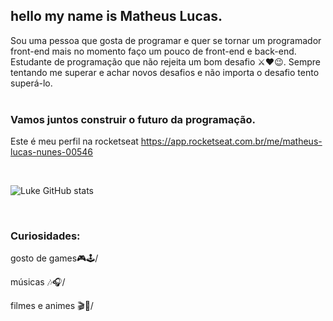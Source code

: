 ## hello my name is Matheus Lucas.

Sou uma pessoa que gosta de programar e quer se tornar 
um programador front-end 
mais no momento faço um pouco de front-end e back-end.
<br/>
Estudante de programação que não rejeita um bom desafio ⚔❤😉.
Sempre tentando me superar e achar novos desafios e não importa o desafio 
tento superá-lo.
<br/><br/>
### Vamos juntos construir o futuro da programação.

Este é meu perfil na rocketseat https://app.rocketseat.com.br/me/matheus-lucas-nunes-00546



<br/>

 ![Luke GitHub stats](https://github-readme-stats.vercel.app/api?username=Lukeofwar)

<br/>

### Curiosidades:

gosto de games🎮🕹/

músicas 🎶🎧/

filmes e animes 🎬🎥/




